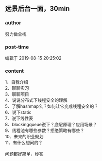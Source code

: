 ## 远景后台一面，30min
### author 
努力做全栈
### post-time 

编辑于  2019-08-15 20:25:02
### content 
<div class="post-topic-des nc-post-content">
 <div>
  1、自我介绍
 </div>
 <div>
  2、聊聊实习
 </div>
 <div>
  3、聊聊项目
 </div>
 <div>
  4、说说分布式下线程安全的理解
 </div>
 <div>
  5、了解hashmap么？如何让它变成线程安全的？
 </div>
 <div>
  6、说下static
 </div>
 <div>
  7、说下线性表
 </div>
 <div>
  8、blockingqueue说下？底层原理？应用场景？
 </div>
 <div>
  9、线程池有哪些参数？拒绝策略有哪些？
 </div>
 <div>
  10、未来的职业规划
 </div>
 <div>
  11、有什么想问的？
 </div>
 <div>
  <br/>
 </div>
 <div>
  问题都好简单，秒答
 </div>
</div>
